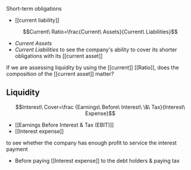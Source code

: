 Short-term obligations
- [[current liability]]

$$Current\ Ratio=\frac{Current\ Assets}{Current\ Liabilities}$$
- $Current\ Assets$
- $Current\ Liabilities$
to see the company's ability to cover its shorter obligations with its [[current asset]]

If we are assessing liquidity by using the [[current]] [[Ratio]], does the composition of the [[current asset]] matter?

## Liquidity
$$Interest\ Cover=\frac {Earnings\ Before\ Interest\ \&\ Tax}{Interest\ Expense}$$
- [[Earnings Before Interest & Tax (EBIT)]] 
- [[Interest expense]]

to see whether the company has enough profit to service the interest payment
- Before paying [[Interest expense]] to the debt holders & paying tax
